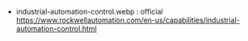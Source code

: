 - industrial-automation-control.webp : official https://www.rockwellautomation.com/en-us/capabilities/industrial-automation-control.html
